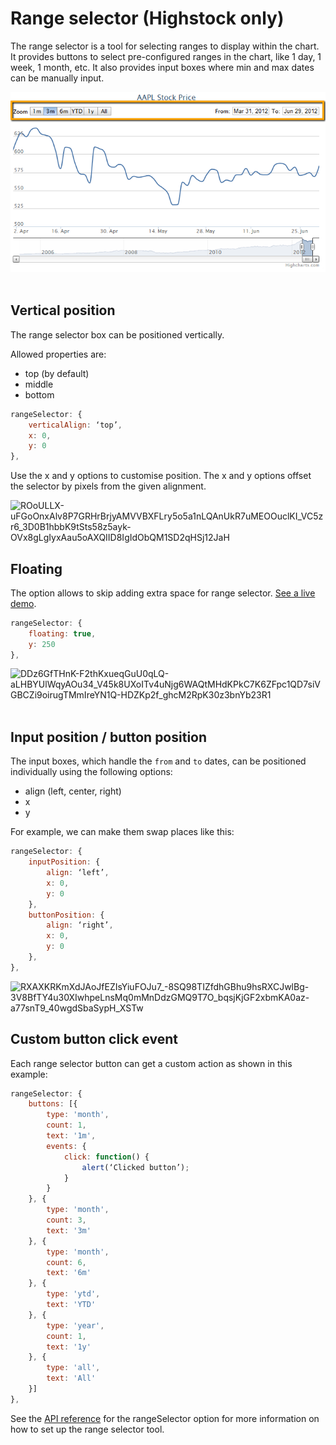 Range selector (Highstock only)
================

The range selector is a tool for selecting ranges to display within the chart. It provides buttons to select pre-configured ranges in the chart, like 1 day, 1 week, 1 month, etc. It also provides input boxes where min and max dates can be manually input.

![rangeSelector.png](rangeSelector.png) 

Vertical position
-----------------

The range selector box can be positioned vertically.

Allowed properties are:

*   top (by default)
*   middle
*   bottom

```js
rangeSelector: {
	verticalAlign: ‘top’,
	x: 0,
	y: 0
},
```    

Use the x and y options to customise position. The x and y options offset the selector by pixels from the given alignment.

![ROoULLX-uFGoOnxAlv8P7GRHrBrjyAMVVBXFLry5o5a1nLQAnUkR7uMEOOuclKI_VC5zr6_3D0B1hbbK9tSts58z5ayk-OVx8gLgIyxAau5oAXQIID8IgIdObQM1SD2qHSj12JaH](https://lh3.googleusercontent.com/ROoULLX-uFGoOnxAlv8P7GRHrBrjyAMVVBXFLry5o5a1nLQAnUkR7uMEOOuclKI_VC5zr6_3D0B1hbbK9tSts58z5ayk-OVx8gLgIyxAau5oAXQIID8IgIdObQM1SD2qHSj12JaH)

Floating
--------

The option allows to skip adding extra space for range selector. [See a live demo](https://jsfiddle.net/gh/get/library/pure/highcharts/highcharts/tree/master/samples/stock/rangeselector/floating/).

```js
rangeSelector: {
	floating: true,
	y: 250 
},
```   

![DDz6GfTHnK-F2thKxueqGuU0qLQ-aLHBYUlWqyAOu34_V45k8UXoITv4uNjg6WAQtMHdKPkC7K6ZFpc1QD7siVGBCZi9oirugTMmIreYN1Q-HDZKp2f_ghcM2RpK30z3bnYb23R1](https://lh3.googleusercontent.com/DDz6GfTHnK-F2thKxueqGuU0qLQ-aLHBYUlWqyAOu34_V45k8UXoITv4uNjg6WAQtMHdKPkC7K6ZFpc1QD7siVGBCZi9oirugTMmIreYN1Q-HDZKp2f_ghcM2RpK30z3bnYb23R1) 

Input position / button position
--------------------------------

The input boxes, which handle the `from` and `to` dates, can be positioned individually using the following options:

*   align (left, center, right)
*   x
*   y

For example, we can make them swap places like this:

```js
rangeSelector: {
	inputPosition: {
		align: ‘left’,
		x: 0,
		y: 0
	},
	buttonPosition: {
		align: ‘right’,
		x: 0,
		y: 0
	},
},
```

![RXAXKRKmXdJAoJfEZIsYiuFOJu7_-8SQ98TIZfdhGBhu9hsRXCJwlBg-3V8BfTY4u30XIwhpeLnsMq0mMnDdzGMQ9T7O_bqsjKjGF2xbmKA0az-a77snT9_40wgdSbaSypH_XSTw](https://lh5.googleusercontent.com/RXAXKRKmXdJAoJfEZIsYiuFOJu7_-8SQ98TIZfdhGBhu9hsRXCJwlBg-3V8BfTY4u30XIwhpeLnsMq0mMnDdzGMQ9T7O_bqsjKjGF2xbmKA0az-a77snT9_40wgdSbaSypH_XSTw)

Custom button click event
-------------------------

Each range selector button can get a custom action as shown in this example:

```js
rangeSelector: {
	buttons: [{
		type: 'month',
		count: 1,
		text: '1m',
		events: {
			click: function() {
				alert(‘Clicked button’);
			}
		}
	}, {
		type: 'month',
		count: 3,
		text: '3m'
	}, {
		type: 'month',
		count: 6,
		text: '6m'
	}, {
		type: 'ytd',
		text: 'YTD'
	}, {
		type: 'year',
		count: 1,
		text: '1y'
	}, {
		type: 'all',
		text: 'All'
	}]
},
```

See the [API reference](https://api.highcharts.com/highstock/rangeSelector) for the rangeSelector option for more information on how to set up the range selector tool.
